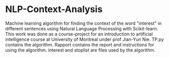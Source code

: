 # NLP-Context-Analysis
Machine learning algorithm for finding the context of the word "interest" in different sentences using Natural Language Processing with Scikit-learn. 
This work was done as a course-project for an introduction to artificial intelligence course at University of Montreal under prof Jian-Yun Nie.
TP.py contains the algorithm.
Rapport contains the report and instructions for using the algorithm.
interest and stoplist are files used by the algorithm.
